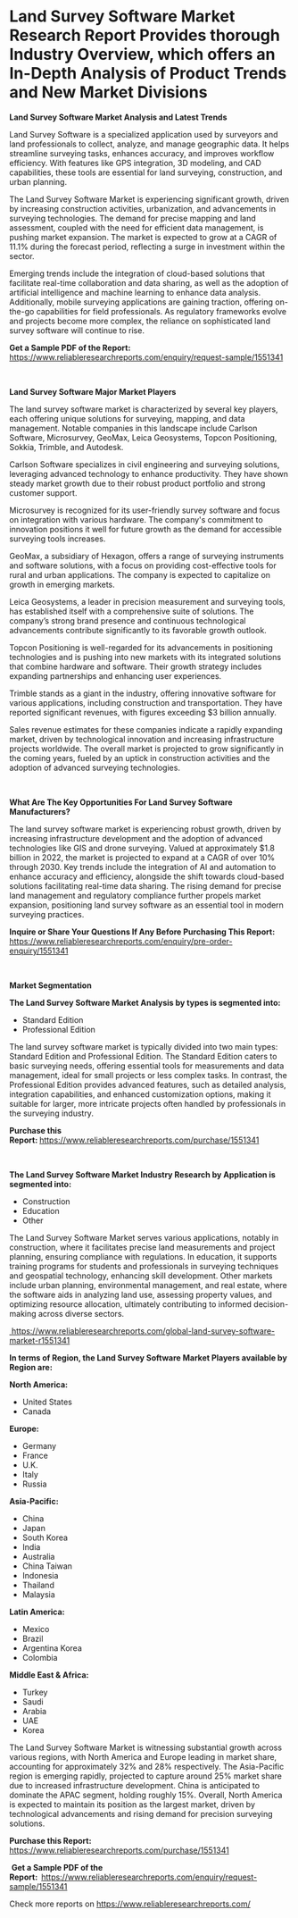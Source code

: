 <p><h1>Land Survey Software Market Research Report Provides thorough Industry Overview, which offers an In-Depth Analysis of Product Trends and New Market Divisions</h1></p><p><strong>Land Survey Software Market Analysis and Latest Trends</strong></p>
<p><p>Land Survey Software is a specialized application used by surveyors and land professionals to collect, analyze, and manage geographic data. It helps streamline surveying tasks, enhances accuracy, and improves workflow efficiency. With features like GPS integration, 3D modeling, and CAD capabilities, these tools are essential for land surveying, construction, and urban planning.</p><p>The Land Survey Software Market is experiencing significant growth, driven by increasing construction activities, urbanization, and advancements in surveying technologies. The demand for precise mapping and land assessment, coupled with the need for efficient data management, is pushing market expansion. The market is expected to grow at a CAGR of 11.1% during the forecast period, reflecting a surge in investment within the sector.</p><p>Emerging trends include the integration of cloud-based solutions that facilitate real-time collaboration and data sharing, as well as the adoption of artificial intelligence and machine learning to enhance data analysis. Additionally, mobile surveying applications are gaining traction, offering on-the-go capabilities for field professionals. As regulatory frameworks evolve and projects become more complex, the reliance on sophisticated land survey software will continue to rise.</p></p>
<p><strong>Get a Sample PDF of the Report:&nbsp;</strong> <a href="https://www.reliableresearchreports.com/enquiry/request-sample/1551341?utm_campaign=2222&utm_medium=2&utm_source=Github&utm_content=ia&utm_term=09032025&utm_id=land-survey-software">https://www.reliableresearchreports.com/enquiry/request-sample/1551341</a></p>
<p>&nbsp;</p>
<p><strong>Land Survey Software Major Market Players</strong></p>
<p><p>The land survey software market is characterized by several key players, each offering unique solutions for surveying, mapping, and data management. Notable companies in this landscape include Carlson Software, Microsurvey, GeoMax, Leica Geosystems, Topcon Positioning, Sokkia, Trimble, and Autodesk.</p><p>Carlson Software specializes in civil engineering and surveying solutions, leveraging advanced technology to enhance productivity. They have shown steady market growth due to their robust product portfolio and strong customer support.</p><p>Microsurvey is recognized for its user-friendly survey software and focus on integration with various hardware. The company's commitment to innovation positions it well for future growth as the demand for accessible surveying tools increases.</p><p>GeoMax, a subsidiary of Hexagon, offers a range of surveying instruments and software solutions, with a focus on providing cost-effective tools for rural and urban applications. The company is expected to capitalize on growth in emerging markets.</p><p>Leica Geosystems, a leader in precision measurement and surveying tools, has established itself with a comprehensive suite of solutions. The company’s strong brand presence and continuous technological advancements contribute significantly to its favorable growth outlook.</p><p>Topcon Positioning is well-regarded for its advancements in positioning technologies and is pushing into new markets with its integrated solutions that combine hardware and software. Their growth strategy includes expanding partnerships and enhancing user experiences.</p><p>Trimble stands as a giant in the industry, offering innovative software for various applications, including construction and transportation. They have reported significant revenues, with figures exceeding $3 billion annually.</p><p>Sales revenue estimates for these companies indicate a rapidly expanding market, driven by technological innovation and increasing infrastructure projects worldwide. The overall market is projected to grow significantly in the coming years, fueled by an uptick in construction activities and the adoption of advanced surveying technologies.</p></p>
<p>&nbsp;</p>
<p><strong>What Are The Key Opportunities For Land Survey Software Manufacturers?</strong></p>
<p><p>The land survey software market is experiencing robust growth, driven by increasing infrastructure development and the adoption of advanced technologies like GIS and drone surveying. Valued at approximately $1.8 billion in 2022, the market is projected to expand at a CAGR of over 10% through 2030. Key trends include the integration of AI and automation to enhance accuracy and efficiency, alongside the shift towards cloud-based solutions facilitating real-time data sharing. The rising demand for precise land management and regulatory compliance further propels market expansion, positioning land survey software as an essential tool in modern surveying practices.</p></p>
<p><strong>Inquire or Share Your Questions If Any Before Purchasing This Report:</strong> <a href="https://www.reliableresearchreports.com/enquiry/pre-order-enquiry/1551341?utm_campaign=2222&utm_medium=2&utm_source=Github&utm_content=ia&utm_term=09032025&utm_id=land-survey-software">https://www.reliableresearchreports.com/enquiry/pre-order-enquiry/1551341</a></p>
<p>&nbsp;</p>
<p><strong>Market Segmentation</strong></p>
<p><strong>The Land Survey Software Market Analysis by types is segmented into:</strong></p>
<p><ul><li>Standard Edition</li><li>Professional Edition</li></ul></p>
<p><p>The land survey software market is typically divided into two main types: Standard Edition and Professional Edition. The Standard Edition caters to basic surveying needs, offering essential tools for measurements and data management, ideal for small projects or less complex tasks. In contrast, the Professional Edition provides advanced features, such as detailed analysis, integration capabilities, and enhanced customization options, making it suitable for larger, more intricate projects often handled by professionals in the surveying industry.</p></p>
<p><strong>Purchase this Report:&nbsp;</strong><a href="https://www.reliableresearchreports.com/purchase/1551341?utm_campaign=2222&utm_medium=2&utm_source=Github&utm_content=ia&utm_term=09032025&utm_id=land-survey-software">https://www.reliableresearchreports.com/purchase/1551341</a></p>
<p>&nbsp;</p>
<p><strong>The Land Survey Software Market Industry Research by Application is segmented into:</strong></p>
<p><ul><li>Construction</li><li>Education</li><li>Other</li></ul></p>
<p><p>The Land Survey Software Market serves various applications, notably in construction, where it facilitates precise land measurements and project planning, ensuring compliance with regulations. In education, it supports training programs for students and professionals in surveying techniques and geospatial technology, enhancing skill development. Other markets include urban planning, environmental management, and real estate, where the software aids in analyzing land use, assessing property values, and optimizing resource allocation, ultimately contributing to informed decision-making across diverse sectors.</p></p>
<p><a href="https://www.reliableresearchreports.com/global-land-survey-software-market-r1551341?utm_campaign=2222&utm_medium=2&utm_source=Github&utm_content=ia&utm_term=09032025&utm_id=land-survey-software">&nbsp;https://www.reliableresearchreports.com/global-land-survey-software-market-r1551341</a></p>
<p><strong>In terms of Region, the Land Survey Software Market Players available by Region are:</strong></p>
<p>
    <p> <strong> North America: </strong>
        <ul>
            <li>United States</li>
            <li>Canada</li>
        </ul>
        </p> 
    <p> <strong> Europe: </strong>
        <ul>
            <li>Germany</li>
            <li>France</li>
            <li>U.K.</li>
            <li>Italy</li>
            <li>Russia</li>
        </ul>
        </p> 
    <p> <strong> Asia-Pacific: </strong>
        <ul>
            <li>China</li>
            <li>Japan</li>
            <li>South Korea</li>
            <li>India</li>
            <li>Australia</li>
            <li>China Taiwan</li>
            <li>Indonesia</li>
            <li>Thailand</li>
            <li>Malaysia</li>
        </ul>
        </p> 
    <p> <strong> Latin America: </strong>
        <ul>
            <li>Mexico</li>
            <li>Brazil</li>
            <li>Argentina Korea</li>
            <li>Colombia</li>
        </ul>
        </p> 
    <p> <strong> Middle East & Africa: </strong>
        <ul>
            <li>Turkey</li>
            <li>Saudi</li>
            <li>Arabia</li>
            <li>UAE</li>
            <li>Korea</li>
        </ul>
    </p>
    </p>
<p><p>The Land Survey Software Market is witnessing substantial growth across various regions, with North America and Europe leading in market share, accounting for approximately 32% and 28% respectively. The Asia-Pacific region is emerging rapidly, projected to capture around 25% market share due to increased infrastructure development. China is anticipated to dominate the APAC segment, holding roughly 15%. Overall, North America is expected to maintain its position as the largest market, driven by technological advancements and rising demand for precision surveying solutions.</p></p>
<p><strong>Purchase this Report: </strong><a href="https://www.reliableresearchreports.com/purchase/1551341?utm_campaign=2222&utm_medium=2&utm_source=Github&utm_content=ia&utm_term=09032025&utm_id=land-survey-software">https://www.reliableresearchreports.com/purchase/1551341</a></p>
<p>&nbsp;<strong>Get a Sample PDF of the Report:&nbsp;&nbsp;</strong><a href="https://www.reliableresearchreports.com/enquiry/request-sample/1551341?utm_campaign=2222&utm_medium=2&utm_source=Github&utm_content=ia&utm_term=09032025&utm_id=land-survey-software">https://www.reliableresearchreports.com/enquiry/request-sample/1551341</a></p>
<p><strong></strong></p>
<p>Check more reports on <a href="https://www.reliableresearchreports.com/?utm_campaign=2222&utm_medium=2&utm_source=Github&utm_content=ia&utm_term=09032025&utm_id=land-survey-software">https://www.reliableresearchreports.com/</a></p>